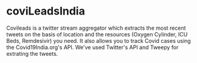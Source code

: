 # coviLeadsIndia
Covileads is a twitter stream aggregator which extracts the most recent tweets on the basis of location and the resources (Oxygen Cylinder, ICU Beds, Remdesivir) you need. It also allows you to track Covid cases using the Covid19India.org's API. We've used Twitter's API and Tweepy for extrating the tweets.
